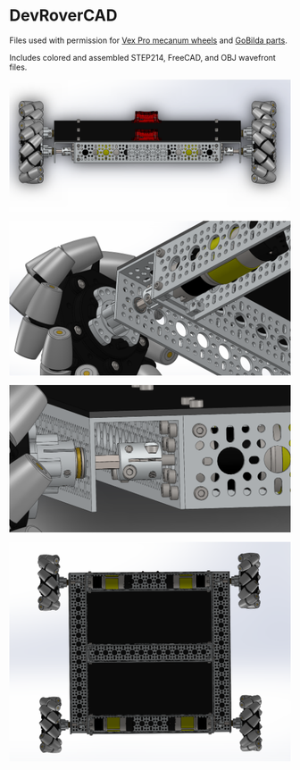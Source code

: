 # DevRoverCAD

Files used with permission for [Vex Pro mecanum wheels](https://www.vexrobotics.com/mecanum-wheels.html#cad) and [GoBilda parts](https://www.gobilda.com/).

Includes colored and assembled STEP214, FreeCAD, and OBJ wavefront files.

![image 0](https://github.com/rudislabs/DevRoverCAD/blob/main/views/image-0.png)

![image 1](https://github.com/rudislabs/DevRoverCAD/blob/main/views/image-1.png)

![image 2](https://github.com/rudislabs/DevRoverCAD/blob/main/views/image-2.png)

![image 3](https://github.com/rudislabs/DevRoverCAD/blob/main/views/image-3.png)
